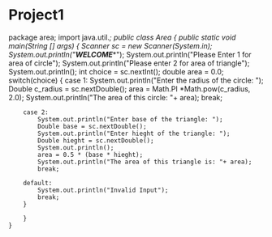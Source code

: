 # Project1
package area;
import java.util.*;
public class Area {
	public static void main(String [] args)
	{
		Scanner sc = new Scanner(System.in);
		System.out.println("**************WELCOME****************");
		System.out.println("Please Enter 1 for area of circle");
		System.out.println("Please enter 2 for area of  triangle");
		System.out.println();
		int choice = sc.nextInt();
		double area = 0.0;
		switch(choice)
		{
		case 1:
			System.out.println("Enter the radius of the circle: ");
			Double c_radius = sc.nextDouble();
			area = Math.PI *Math.pow(c_radius, 2.0);
			System.out.println("The area of this circle: "+ area);
			break;
			
		case 2:
			System.out.println("Enter base of the triangle: ");
			Double base = sc.nextDouble();
			System.out.println("Enter hieght of the triangle: ");
			Double hieght = sc.nextDouble();
			System.out.println();
			area = 0.5 * (base * hieght);
			System.out.println("The area of this triangle is: "+ area);
			break;
		
		default:
			System.out.println("Invalid Input");
			break;
		}
		
		}
	}
